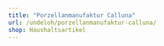```yaml
---
title: "Porzellanmanufaktur Calluna"
url: /undeloh/porzellanmanufaktur-calluna/
shop: Haushaltsartikel
---
```

